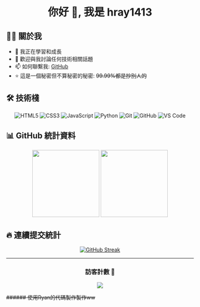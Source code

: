 <div align="center">
  
# 你好 👋, 我是 hray1413

</div>

## 👨‍💻 關於我

- 🌱 我正在學習和成長
- 💬 歡迎與我討論任何技術相關話題
- 📫 如何聯繫我: [GitHub](https://github.com/hray1413)
- ⭐ 這是一個秘密但不算秘密的秘密: ~~99.99%都是抄別人的~~

## 🛠️ 技術棧

<div align="center">

![HTML5](https://img.shields.io/badge/-HTML5-E34F26?style=flat-square&logo=html5&logoColor=white)
![CSS3](https://img.shields.io/badge/-CSS3-1572B6?style=flat-square&logo=css3)
![JavaScript](https://img.shields.io/badge/-JavaScript-F7DF1E?style=flat-square&logo=javascript&logoColor=black)
![Python](https://img.shields.io/badge/-Python-3776AB?style=flat-square&logo=Python&logoColor=white)
![Git](https://img.shields.io/badge/-Git-F05032?style=flat-square&logo=git&logoColor=white)
![GitHub](https://img.shields.io/badge/-GitHub-181717?style=flat-square&logo=github)
![VS Code](https://img.shields.io/badge/-VS%20Code-007ACC?style=flat-square&logo=visual-studio-code)

</div>

## 📊 GitHub 統計資料

<div align="center">
  <img height="180em" src="https://github-readme-stats.vercel.app/api?username=Ryan110781&show_icons=true&theme=tokyonight&include_all_commits=true&count_private=true"/>
  <img height="180em" src="https://github-readme-stats.vercel.app/api/top-langs/?username=Ryan110781&layout=compact&langs_count=8&theme=tokyonight"/>
</div>

## 🔥 連續提交統計

<div align="center">
  
[![GitHub Streak](https://github-readme-streak-stats.herokuapp.com/?user=hray1413&theme=tokyonight)](https://git.io/streak-stats)

</div>

---

<div align="center">
  
### 訪客計數 👀
  
![](https://komarev.com/ghpvc/?username=hray1413&color=blueviolet&style=flat-square&label=PROFILE+VIEWS)

</div>

~~###### 使用Ryan的代碼製作製作ww~~
